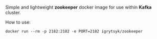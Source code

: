 Simple and lightweight **zookeeper** docker image for use within **Kafka** cluster. 

How to use:

```
docker run --rm -p 2182:2182 -e PORT=2182 igrytsyk/zookeeper
```
